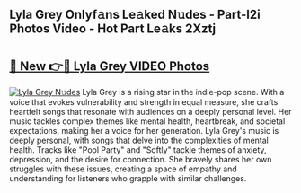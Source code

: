 ## Lyla Grey Onlyf𝚊ns Le𝚊ked N𝚞des - Part-l2i Photos Video - Hot Part Le𝚊ks 2Xztj

# <h2><a href="http://ab56211.deff.icu/?id=Lyla+Grey">🔗 New 👉🔴 Lyla Grey VIDEO Photos</a></h2>

[![Lyla Grey N𝚞des](https://i.imgur.com/rIISA9y.gif)](http://ab56211.deff.icu/?id=Lyla+Grey)
Lyla Grey is a rising star in the indie-pop scene. With a voice that evokes vulnerability and strength in equal measure, she crafts heartfelt songs that resonate with audiences on a deeply personal level. Her music tackles complex themes like mental health, heartbreak, and societal expectations, making her a voice for her generation. Lyla Grey's music is deeply personal, with songs that delve into the complexities of mental health. Tracks like "Pool Party" and "Softly" tackle themes of anxiety, depression, and the desire for connection. She bravely shares her own struggles with these issues, creating a space of empathy and understanding for listeners who grapple with similar challenges.
